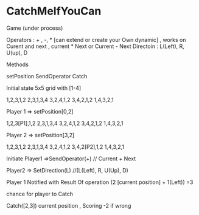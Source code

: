 # CatchMeIfYouCan
Game (under process)

Operators : + , -, * [can extend or create your Own dynamic]  , works on Curent and next , current * Next or Current - Next 
Directoin : L(Left), R, U(up), D


Methods 

setPosition
SendOperator
Catch


Initial state 5x5 grid with [1-4]

1,2,3,1,2
2,3,1,3,4
3,2,4,1,2
3,4,2,1,2
1,4,3,2,1


Player 1 => setPosition[0,2]    

1,2,3[P1],1,2
2,3,1,3,4
3,2,4,1,2
3,4,2,1,2
1,4,3,2,1


Player 2 => setPosition[3,2]

1,2,3,1,2
2,3,1,3,4
3,2,4,1,2
3,4,2[P2],1,2
1,4,3,2,1

Initiate 
Player1 =>SendOperator(+)   // Current + Next  

Player2 => SetDirection(L)  //(L(Left), R, U(Up), D)

Player 1 Notified with  Result Of operation (2 [current position] + 1(Left)) =3

chance for player to Catch 

Catch([2,3]) current position , Scoring -2 if wrong  



